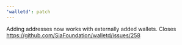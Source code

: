 ```yaml
---
'walletd': patch
---
```


Adding addresses now works with externally added wallets. Closes https://github.com/SiaFoundation/walletd/issues/258
